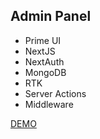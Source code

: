 ## Admin Panel 

- Prime UI
- NextJS
- NextAuth
- MongoDB
- RTK
- Server Actions
- Middleware

[DEMO](https://amaz0n-next.vercel.app)